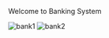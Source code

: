 Welcome to Banking System


![bank1](https://github.com/samsorrahman/Banking-System/assets/112087807/92809081-026a-46b3-a962-9ecc7e32a26a)
![bank2](https://github.com/samsorrahman/Banking-System/assets/112087807/21db30b1-f1c5-431d-938a-51b4cc5ef8f3)
